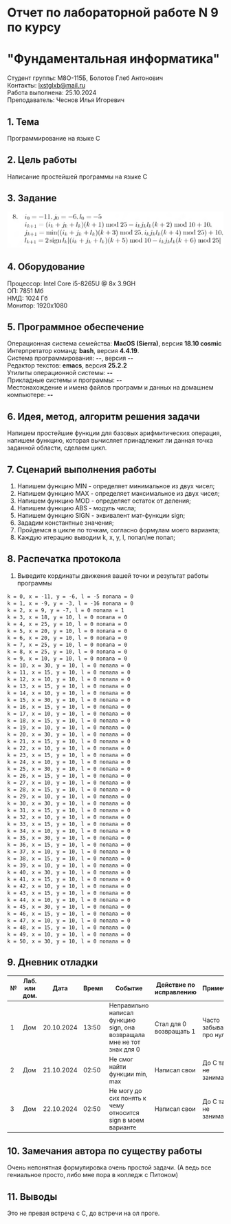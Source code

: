 # Отчет по лабораторной работе N 9 по курсу
# "Фундаментальная информатика"

Студент группы: M8О-115Б, Болотов Глеб Антонович\
Контакты: lxstglxb@mail.ru \
Работа выполнена: 25.10.2024\
Преподаватель: Чеснов Илья Игоревич

## 1. Тема

Программирование на языке C

## 2. Цель работы

Написание простейшей программы на языке C

## 3. Задание

![(Вставьте свой вариант)](<Снимок экрана 2024-10-25 в 21.46.22.png>)

## 4. Оборудование

Процессор: Intel Core i5-8265U @ 8x 3.9GH\
ОП: 7851 Мб\
НМД: 1024 Гб\
Монитор: 1920x1080

## 5. Программное обеспечение

Операционная система семейства: **MacOS (Sierra)**, версия **18.10 cosmic**\
Интерпретатор команд: **bash**, версия **4.4.19**.\
Система программирования: **--**, версия **--**\
Редактор текстов: **emacs**, версия **25.2.2**\
Утилиты операционной системы: **--**\
Прикладные системы и программы: **--**\
Местонахождение и имена файлов программ и данных на домашнем компьютере: **--**

## 6. Идея, метод, алгоритм решения задачи

Напишем простейшие функции для базовых арифмитических операция, напишем функцию, которая вычисляет принадлежит ли данная точка заданной области, сделаем цикл.

## 7. Сценарий выполнения работы

1) Напишем функцию MIN - определяет минимальное из двух чисел;
2) Напишем функцию MAX - определяет максимальное из двух чисел;
3) Напишем функцию MOD - определяет остаток от деления;
4) Напишем функцию ABS - модуль числа;
5) Напишем функцию SIGN - эквивалент мат-функции sign;
6) Зададим константные значения;
7) Пройдемся в цикле по точкам, согласно формулам моего варианта;
8) Каждую итерацию выводим k, x, y, l, попал/не попал;


## 8. Распечатка протокола

1. Выведите кординаты движения вашей точки и результат работы программы

```
k = 0, x = -11, y = -6, l = -5 попала = 0
k = 1, x = -9, y = -3, l = -16 попала = 0 
k = 2, x = 9, y = -7, l = 0 попала = 1 
k = 3, x = 18, y = 10, l = 0 попала = 0 
k = 4, x = 25, y = 10, l = 0 попала = 0 
k = 5, x = 20, y = 10, l = 0 попала = 0 
k = 6, x = 20, y = 10, l = 0 попала = 0 
k = 7, x = 25, y = 10, l = 0 попала = 0 
k = 8, x = 25, y = 10, l = 0 попала = 0 
k = 9, x = 10, y = 10, l = 0 попала = 0 
k = 10, x = 30, y = 10, l = 0 попала = 0 
k = 11, x = 15, y = 10, l = 0 попала = 0 
k = 12, x = 10, y = 10, l = 0 попала = 0 
k = 13, x = 15, y = 10, l = 0 попала = 0 
k = 14, x = 10, y = 10, l = 0 попала = 0 
k = 15, x = 30, y = 10, l = 0 попала = 0 
k = 16, x = 15, y = 10, l = 0 попала = 0 
k = 17, x = 10, y = 10, l = 0 попала = 0 
k = 18, x = 15, y = 10, l = 0 попала = 0 
k = 19, x = 10, y = 10, l = 0 попала = 0 
k = 20, x = 30, y = 10, l = 0 попала = 0 
k = 21, x = 15, y = 10, l = 0 попала = 0 
k = 22, x = 10, y = 10, l = 0 попала = 0 
k = 23, x = 15, y = 10, l = 0 попала = 0 
k = 24, x = 10, y = 10, l = 0 попала = 0 
k = 25, x = 30, y = 10, l = 0 попала = 0 
k = 26, x = 15, y = 10, l = 0 попала = 0 
k = 27, x = 10, y = 10, l = 0 попала = 0 
k = 28, x = 15, y = 10, l = 0 попала = 0 
k = 29, x = 10, y = 10, l = 0 попала = 0 
k = 30, x = 30, y = 10, l = 0 попала = 0 
k = 31, x = 15, y = 10, l = 0 попала = 0 
k = 32, x = 10, y = 10, l = 0 попала = 0 
k = 33, x = 15, y = 10, l = 0 попала = 0 
k = 34, x = 10, y = 10, l = 0 попала = 0 
k = 35, x = 30, y = 10, l = 0 попала = 0 
k = 36, x = 15, y = 10, l = 0 попала = 0 
k = 37, x = 10, y = 10, l = 0 попала = 0 
k = 38, x = 15, y = 10, l = 0 попала = 0 
k = 39, x = 10, y = 10, l = 0 попала = 0 
k = 40, x = 30, y = 10, l = 0 попала = 0 
k = 41, x = 15, y = 10, l = 0 попала = 0 
k = 42, x = 10, y = 10, l = 0 попала = 0 
k = 43, x = 15, y = 10, l = 0 попала = 0 
k = 44, x = 10, y = 10, l = 0 попала = 0 
k = 45, x = 30, y = 10, l = 0 попала = 0 
k = 46, x = 15, y = 10, l = 0 попала = 0 
k = 47, x = 10, y = 10, l = 0 попала = 0 
k = 48, x = 15, y = 10, l = 0 попала = 0 
k = 49, x = 10, y = 10, l = 0 попала = 0 
k = 50, x = 30, y = 10, l = 0 попала = 0 

```

## 9. Дневник отладки

| № | Лаб. или дом. | Дата       | Время     | Событие                                                | Действие по исправлению   | Примечание     |
|---|---------------|------------|-----------|--------------------------------------------------------|---------------------------|----------------|
|1  | Дом           | 20.10.2024 | 13:50     | Неправильно написал функцию sign, она возвращала мне не тот знак для 0| Стал для 0 возвращать 1  | Часто забываю про нули  |
|2  | Дом           | 21.10.2024 | 02:50     | Не смог найти функции min, max | Написал свои | До C таким не занимался                |
|3  | Дом           | 22.10.2024 | 02:50     | Не могу до сих понять к чему относится sign в моем варианте | Написал свои | До C таким не занимался                |


## 10. Замечания автора по существу работы

Очень непонятная формулировка очень простой задачи.
(А ведь все гениальное просто, либо мне пора в колледж с Питоном)

## 11. Выводы

Это не превая встреча с С, до встречи на ол проге.

